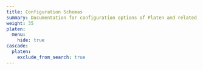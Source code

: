 ```yaml
---
title: Configuration Schemas
summary: Documentation for configuration options of Platen and related modules
weight: 35
platen:
  menu:
    hide: true
cascade:
  platen:
    exclude_from_search: true
---
```

